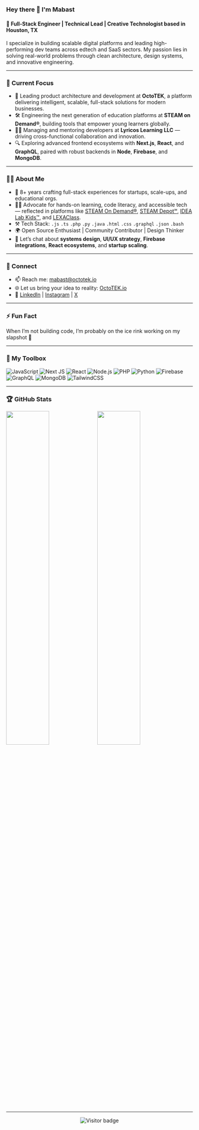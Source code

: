 ### Hey there 👋 I'm Mabast

#### 🚀 Full-Stack Engineer | Technical Lead | Creative Technologist based in Houston, TX

I specialize in building scalable digital platforms and leading high-performing dev teams across edtech and SaaS sectors. My passion lies in solving real-world problems through clean architecture, design systems, and innovative engineering.

---

### 🔭 Current Focus

- 🧠 Leading product architecture and development at **OctoTEK**, a platform delivering intelligent, scalable, full-stack solutions for modern businesses.
- 🛠️ Engineering the next generation of education platforms at **STEAM on Demand®**, building tools that empower young learners globally.
- 🧑‍💼 Managing and mentoring developers at **Lyricos Learning LLC** — driving cross-functional collaboration and innovation.
- 🔍 Exploring advanced frontend ecosystems with **Next.js**, **React**, and **GraphQL**, paired with robust backends in **Node**, **Firebase**, and **MongoDB**.

---

### 👨‍💻 About Me

- 💼 8+ years crafting full-stack experiences for startups, scale-ups, and educational orgs.
- 🧑‍🏫 Advocate for hands-on learning, code literacy, and accessible tech — reflected in platforms like [STEAM On Demand®](https://steamondemand.org), [STEAM Depot℠](https://steamdepot.idealabkids.com), [IDEA Lab Kids™](https://idealabkids.com), and [LEXAClass](https://app.lexaclass.com/organization/178/Idea-Lab-Kids,--Austin).
- ⚒️ Tech Stack: `.js` `.ts` `.php` `.py` `.java` `.html` `.css` `.graphql` `.json` `.bash`
- 🌍 Open Source Enthusiast | Community Contributor | Design Thinker
- 🤝 Let’s chat about **systems design**, **UI/UX strategy**, **Firebase integrations**, **React ecosystems**, and **startup scaling**.

---

### 📡 Connect

- 📫 Reach me: [mabast@octotek.io](mailto:mabast@octotek.io)
- 🌐 Let us bring your idea to reality: [OctoTEK.io](https://octotek.io)
- 🔗 [LinkedIn](https://www.linkedin.com/in/mabast/) | [Instagram](https://www.instagram.com/mabast_95) | [X](https://twitter.com/Mabast95) 

---

### ⚡️ Fun Fact

When I’m not building code, I’m probably on the ice rink working on my slapshot 🏒

---

### 🧰 My Toolbox

![JavaScript](https://img.shields.io/badge/javascript-%23323330.svg?style=for-the-badge&logo=javascript&logoColor=%23F7DF1E)
![Next JS](https://img.shields.io/badge/Next.js-black?style=for-the-badge&logo=next.js)
![React](https://img.shields.io/badge/react-%2320232a.svg?style=for-the-badge&logo=react&logoColor=%2361DAFB)
![Node.js](https://img.shields.io/badge/node.js-%2343853D.svg?style=for-the-badge&logo=node.js&logoColor=white)
![PHP](https://img.shields.io/badge/php-%23777BB4.svg?style=for-the-badge&logo=php&logoColor=white)
![Python](https://img.shields.io/badge/python-3670A0?style=for-the-badge&logo=python&logoColor=ffdd54)
![Firebase](https://img.shields.io/badge/firebase-ffca28?style=for-the-badge&logo=firebase&logoColor=black)
![GraphQL](https://img.shields.io/badge/graphql-E10098?style=for-the-badge&logo=graphql&logoColor=white)
![MongoDB](https://img.shields.io/badge/MongoDB-4ea94b?style=for-the-badge&logo=mongodb&logoColor=white)
![TailwindCSS](https://img.shields.io/badge/tailwindcss-%2338B2AC.svg?style=for-the-badge&logo=tailwind-css&logoColor=white)

---

### 🏆 GitHub Stats

<!-- Replace with your actual username -->
<img src="https://github-readme-stats.vercel.app/api?username=mabast1&count_private=true&show_icons=true&theme=tokyonight" width="48%" />
<img src="https://github-readme-streak-stats.herokuapp.com/?user=mabast1&theme=tokyonight" width="48%" />
<!-- <img src="https://activity-graph.herokuapp.com/graph?username=mabast1&theme=react-dark" /> -->

---

<p align="center"><img src="https://visitor-badge.laobi.icu/badge?page_id=mabast1" alt="Visitor badge" /></p>
